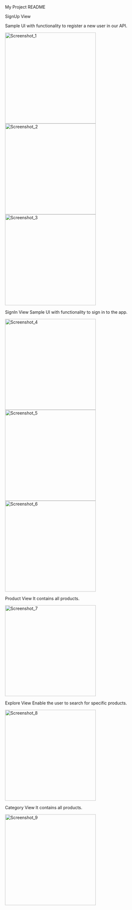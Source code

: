 
 My Project README



    


SignUp View
<p>Sample UI with functionality to register a new user in our API.</p>

<img src="https://github.com/Trajoon/Project-6/assets/153893124/1a3fdfcc-1e96-4010-afcc-9bd7944d63e8.jpg" alt="Screenshot_1" width="300">
    <img src="https://github.com/Trajoon/Project-6/blob/main/assets/153893124/36f13265-8c3e-4b4d-99ed-733a50c6bb13.jpg" alt="Screenshot_2" width="300">
    <img src="https://github.com/Trajoon/Project-6/blob/main/assets/153893124/16502165-e6a9-4dae-afa1-d4a91945361a.jpg" alt="Screenshot_3" width="300">

 SignIn View
    Sample UI with functionality to sign in to the app.

 <img src="https://github.com/Trajoon/Project-6/blob/main/assets/153893124/f95cddba-567e-4d4a-971e-4c9d2f07f646.jpg" alt="Screenshot_4" width="300">
    <img src="https://github.com/Trajoon/Project-6/blob/main/assets/153893124/4d084a7c-940e-47d3-862b-b8366578bf32.jpg" alt="Screenshot_5" width="300">
    <img src="https://github.com/Trajoon/Project-6/blob/main/assets/153893124/10f6cef1-4914-4dca-8411-4bc66a416643.jpg" alt="Screenshot_6" width="300">

 Product View
    It contains all products.

<img src="https://github.com/Trajoon/Project-6/blob/main/assets/153893124/a075ac60-ccd7-4888-b8c2-d09a64411bc5.jpg" alt="Screenshot_7" width="300">

Explore View
    Enable the user to search for specific products.

<img src="https://github.com/Trajoon/Project-6/blob/main/assets/153893124/28350b91-1c50-45aa-92f1-03e833addb95.jpg" alt="Screenshot_8" width="300">

Category View
    It contains all products.

 <img src="https://github.com/Trajoon/Project-6/blob/main/assets/153893124/a5243114-74a3-48ed-876f-f11c2d2a9772.jpg" alt="Screenshot_9" width="300">




